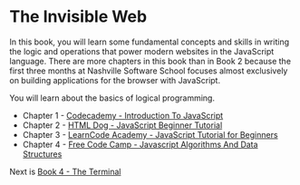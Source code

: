 # The Invisible Web

In this book, you will learn some fundamental concepts and skills in writing the logic and operations that power modern websites in the JavaScript language. There are more chapters in this book than in Book 2 because the first three months at Nashville Software School focuses almost exclusively on building applications for the browser with JavaScript.

You will learn about the basics of logical programming.

* Chapter 1 - [Codecademy - Introduction To JavaScript](./chapters/JS_CODECADEMY.md)
* Chapter 2 - [HTML Dog - JavaScript Beginner Tutorial](./chapters/JS_DOG.md)
* Chapter 3 - [LearnCode Academy - JavaScript Tutorial for Beginners](./chapters/JS_LEARNCODE.md)
* Chapter 4 - [Free Code Camp - Javascript Algorithms And Data Structures](./chapters/JS_FREECODECAMP.md)

Next is [Book 4 - The Terminal](../book-4-terminal-velocity/README.md)
